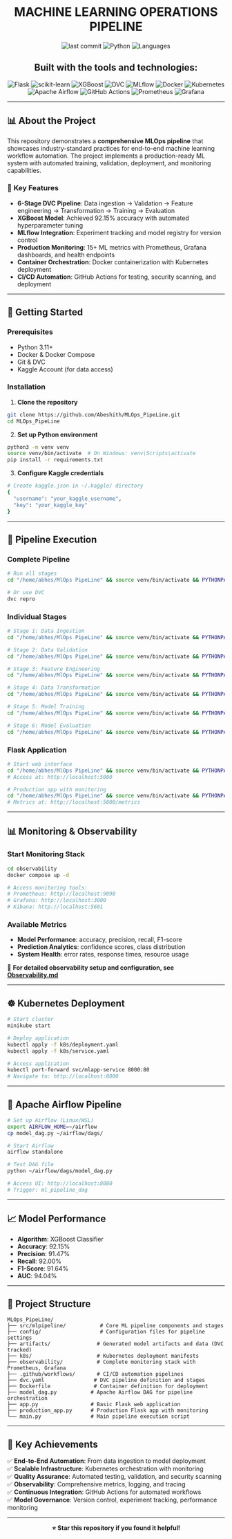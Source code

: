 <div align="center">

# MACHINE LEARNING OPERATIONS PIPELINE

![last commit](https://img.shields.io/github/last-commit/Abeshith/MLOps_PipeLine?color=blue&label=last%20commit&style=flat)
![Python](https://img.shields.io/badge/python-84.2%25-blue&style=flat)
![Languages](https://img.shields.io/badge/languages-4-lightgrey&style=flat)

## Built with the tools and technologies:

![Flask](https://img.shields.io/badge/Flask-black?style=flat&logo=flask&logoColor=white)
![scikit-learn](https://img.shields.io/badge/scikit--learn-orange?style=flat&logo=scikit-learn&logoColor=white)
![XGBoost](https://img.shields.io/badge/XGBoost-orange?style=flat&logo=xgboost&logoColor=white)
![DVC](https://img.shields.io/badge/DVC-blue?style=flat&logo=dvc&logoColor=white)
![MLflow](https://img.shields.io/badge/MLflow-blue?style=flat&logo=mlflow&logoColor=white)
![Docker](https://img.shields.io/badge/Docker-blue?style=flat&logo=docker&logoColor=white)
![Kubernetes](https://img.shields.io/badge/Kubernetes-blue?style=flat&logo=kubernetes&logoColor=white)
![Apache Airflow](https://img.shields.io/badge/Apache%20Airflow-blue?style=flat&logo=apache-airflow&logoColor=white)
![GitHub Actions](https://img.shields.io/badge/GitHub%20Actions-blue?style=flat&logo=github-actions&logoColor=white)
![Prometheus](https://img.shields.io/badge/Prometheus-orange?style=flat&logo=prometheus&logoColor=white)
![Grafana](https://img.shields.io/badge/Grafana-orange?style=flat&logo=grafana&logoColor=white)

</div>

---

## 📊 **About the Project**

This repository demonstrates a **comprehensive MLOps pipeline** that showcases industry-standard practices for end-to-end machine learning workflow automation. The project implements a production-ready ML system with automated training, validation, deployment, and monitoring capabilities.

### 🎯 **Key Features**

- **6-Stage DVC Pipeline**: Data ingestion → Validation → Feature engineering → Transformation → Training → Evaluation
- **XGBoost Model**: Achieved 92.15% accuracy with automated hyperparameter tuning
- **MLflow Integration**: Experiment tracking and model registry for version control
- **Production Monitoring**: 15+ ML metrics with Prometheus, Grafana dashboards, and health endpoints
- **Container Orchestration**: Docker containerization with Kubernetes deployment
- **CI/CD Automation**: GitHub Actions for testing, security scanning, and deployment

---

## 🚀 **Getting Started**

### Prerequisites

- Python 3.11+
- Docker & Docker Compose
- Git & DVC
- Kaggle Account (for data access)

### Installation

1. **Clone the repository**
```bash
git clone https://github.com/Abeshith/MLOps_PipeLine.git
cd MLOps_PipeLine
```

2. **Set up Python environment**
```bash
python3 -m venv venv
source venv/bin/activate  # On Windows: venv\Scripts\activate
pip install -r requirements.txt
```

3. **Configure Kaggle credentials**
```bash
# Create kaggle.json in ~/.kaggle/ directory
{
  "username": "your_kaggle_username",
  "key": "your_kaggle_key"
}
```

---

## 🔄 **Pipeline Execution**

### Complete Pipeline
```bash
# Run all stages
cd "/home/abhes/MlOps PipeLine" && source venv/bin/activate && PYTHONPATH="/home/abhes/MlOps PipeLine/src" python main.py

# Or use DVC
dvc repro
```

### Individual Stages
```bash
# Stage 1: Data Ingestion
cd "/home/abhes/MlOps PipeLine" && source venv/bin/activate && PYTHONPATH="/home/abhes/MlOps PipeLine/src" python -m src.mlpipeline.pipeline.stage_01_data_ingestion

# Stage 2: Data Validation  
cd "/home/abhes/MlOps PipeLine" && source venv/bin/activate && PYTHONPATH="/home/abhes/MlOps PipeLine/src" python -m src.mlpipeline.pipeline.stage_02_data_validation

# Stage 3: Feature Engineering
cd "/home/abhes/MlOps PipeLine" && source venv/bin/activate && PYTHONPATH="/home/abhes/MlOps PipeLine/src" python -m src.mlpipeline.pipeline.stage_03_feature_engineering

# Stage 4: Data Transformation
cd "/home/abhes/MlOps PipeLine" && source venv/bin/activate && PYTHONPATH="/home/abhes/MlOps PipeLine/src" python -m src.mlpipeline.pipeline.stage_04_data_transformation

# Stage 5: Model Training
cd "/home/abhes/MlOps PipeLine" && source venv/bin/activate && PYTHONPATH="/home/abhes/MlOps PipeLine/src" python -m src.mlpipeline.pipeline.stage_05_model_trainer

# Stage 6: Model Evaluation
cd "/home/abhes/MlOps PipeLine" && source venv/bin/activate && PYTHONPATH="/home/abhes/MlOps PipeLine/src" python -m src.mlpipeline.pipeline.stage_06_model_evaluation
```

### Flask Application
```bash
# Start web interface
cd "/home/abhes/MlOps PipeLine" && source venv/bin/activate && PYTHONPATH="/home/abhes/MlOps PipeLine/src" python app.py
# Access at: http://localhost:5000

# Production app with monitoring
cd "/home/abhes/MlOps PipeLine" && source venv/bin/activate && PYTHONPATH="/home/abhes/MlOps PipeLine/src" python production_app.py
# Metrics at: http://localhost:5000/metrics
```

---

## 📊 **Monitoring & Observability**

### Start Monitoring Stack
```bash
cd observability
docker compose up -d

# Access monitoring tools:
# Prometheus: http://localhost:9090
# Grafana: http://localhost:3000
# Kibana: http://localhost:5601
```

### Available Metrics
- **Model Performance**: accuracy, precision, recall, F1-score
- **Prediction Analytics**: confidence scores, class distribution
- **System Health**: error rates, response times, resource usage

📖 **For detailed observability setup and configuration, see [Observability.md](./Observability.md)**

---

## ☸️ **Kubernetes Deployment**

```bash
# Start cluster
minikube start

# Deploy application
kubectl apply -f k8s/deployment.yaml
kubectl apply -f k8s/service.yaml

# Access application
kubectl port-forward svc/mlapp-service 8000:80
# Navigate to: http://localhost:8000
```

---

## 🔧 **Apache Airflow Pipeline**

```bash
# Set up Airflow (Linux/WSL)
export AIRFLOW_HOME=~/airflow
cp model_dag.py ~/airflow/dags/

# Start Airflow
airflow standalone

# Test DAG file
python ~/airflow/dags/model_dag.py

# Access UI: http://localhost:8080
# Trigger: ml_pipeline_dag
```

---

## 📈 **Model Performance**

- **Algorithm**: XGBoost Classifier
- **Accuracy**: 92.15%
- **Precision**: 91.47%
- **Recall**: 92.00%
- **F1-Score**: 91.64%
- **AUC**: 94.04%

---

## 📁 **Project Structure**

```
MLOps_PipeLine/
├── src/mlpipeline/           # Core ML pipeline components and stages
├── config/                   # Configuration files for pipeline settings
├── artifacts/               # Generated model artifacts and data (DVC tracked)
├── k8s/                     # Kubernetes deployment manifests
├── observability/           # Complete monitoring stack with Prometheus, Grafana
├── .github/workflows/       # CI/CD automation pipelines
├── dvc.yaml                # DVC pipeline definition and stages
├── Dockerfile              # Container definition for deployment
├── model_dag.py           # Apache Airflow DAG for pipeline orchestration
├── app.py                 # Basic Flask web application
├── production_app.py      # Production Flask app with monitoring
└── main.py                # Main pipeline execution script
```

---

## 🎯 **Key Achievements**

✅ **End-to-End Automation**: From data ingestion to model deployment  
✅ **Scalable Infrastructure**: Kubernetes orchestration with monitoring  
✅ **Quality Assurance**: Automated testing, validation, and security scanning  
✅ **Observability**: Comprehensive metrics, logging, and tracing  
✅ **Continuous Integration**: GitHub Actions for automated workflows  
✅ **Model Governance**: Version control, experiment tracking, performance monitoring

---

<div align="center">

**⭐ Star this repository if you found it helpful!**
